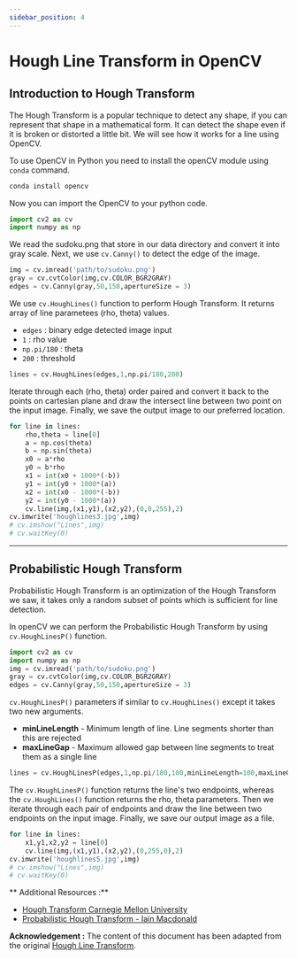 ```yaml
---
sidebar_position: 4
---
```

# Hough Line Transform in OpenCV

## Introduction to Hough Transform

The Hough Transform is a popular technique to detect any shape, if you can represent that shape in a mathematical form. It can detect the shape even if it is broken or distorted a little bit. We will see how it works for a line using OpenCV. 

To use OpenCV in Python you need to install the openCV module using `conda` command.

```bash
conda install opencv
```
Now you can import the OpenCV to your python code.

```python
import cv2 as cv
import numpy as np
```

We read the sudoku.png that store in our data directory and convert it into gray scale. Next, we use `cv.Canny()` to detect the edge of the image.

```python
img = cv.imread('path/to/sudoku.png')
gray = cv.cvtColor(img,cv.COLOR_BGR2GRAY)
edges = cv.Canny(gray,50,150,apertureSize = 3)
```

We use `cv.HoughLines()` function to perform Hough Transform. It returns array of line parametees (rho, theta) values.

- `edges` : binary edge detected image input
- `1` : rho value
- `np.pi/180` : theta
- `200` : threshold

```python
lines = cv.HoughLines(edges,1,np.pi/180,200)
```

Iterate through each (rho, theta) order paired and convert it back to the points on cartesian plane and draw the intersect line between two point on the input image. Finally, we save the output image to our preferred location.

```python
for line in lines:
    rho,theta = line[0]
    a = np.cos(theta)
    b = np.sin(theta)
    x0 = a*rho
    y0 = b*rho
    x1 = int(x0 + 1000*(-b))
    y1 = int(y0 + 1000*(a))
    x2 = int(x0 - 1000*(-b))
    y2 = int(y0 - 1000*(a))
    cv.line(img,(x1,y1),(x2,y2),(0,0,255),2)
cv.imwrite('houghlines3.jpg',img)
# cv.imshow("Lines",img) 
# cv.waitKey(0)
```

---

## **Probabilistic Hough Transform**

Probabilistic Hough Transform is an optimization of the Hough Transform we saw, it takes only a random subset of points which is sufficient for line detection.

In openCV we can perform the Probabilistic Hough Transform by using `cv.HoughLinesP()` function.

```python
import cv2 as cv
import numpy as np
img = cv.imread('path/to/sudoku.png')
gray = cv.cvtColor(img,cv.COLOR_BGR2GRAY)
edges = cv.Canny(gray,50,150,apertureSize = 3)
```

`cv.HoughLinesP()` parameters if similar to `cv.HoughLines()` except it takes two new arguments.

- **minLineLength** - Minimum length of line. Line segments shorter than this are rejected
- **maxLineGap** - Maximum allowed gap between line segments to treat them as a single line

```python
lines = cv.HoughLinesP(edges,1,np.pi/180,100,minLineLength=100,maxLineGap=10)
```

The `cv.HoughLinesP()` function returns the line's two endpoints, whereas the `cv.HoughLines()` function returns the rho, theta parameters. Then we iterate through each pair of endpoints and draw the line between two endpoints on the input image. Finally, we save our output image as a file.

```python
for line in lines:
    x1,y1,x2,y2 = line[0]
    cv.line(img,(x1,y1),(x2,y2),(0,255,0),2)
cv.imwrite('houghlines5.jpg',img)
# cv.imshow("Lines",img) 
# cv.waitKey(0)
```

** Additional Resources :** 
- [Hough Transform Carnegie Mellon University](https://www.cs.cmu.edu/~16385/s17/Slides/5.3_Hough_Transform.pdf)
- [Probabilistic Hough Transform - Iain Macdonald](https://homepages.inf.ed.ac.uk/rbf/CVonline/LOCAL_COPIES/AV1011/macdonald.pdf)

**Acknowledgement :**  The content of this document has been adapted from the original [Hough Line Transform](https://docs.opencv.org/5.x/d6/d10/tutorial_py_houghlines.html).
